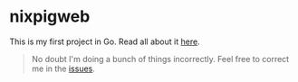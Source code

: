 # nixpigweb

This is my first project in Go. Read all about it [here](https://nixpig.dev).

> No doubt I'm doing a bunch of things incorrectly. Feel free to correct me in the [issues](https://github.com/nixpig/nixpigweb/issues/new).
